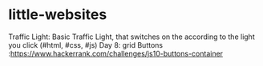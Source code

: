 # little-websites

Traffic Light: Basic Traffic Light, that switches on the according to the light you click (#html, #css, #js)
Day 8: grid Buttons :https://www.hackerrank.com/challenges/js10-buttons-container
